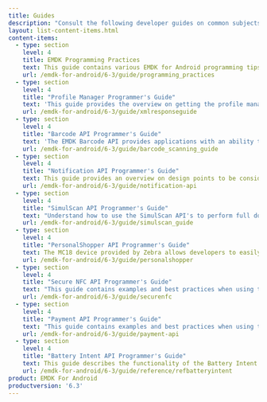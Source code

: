 ```yaml
---
title: Guides
description: "Consult the following developer guides on common subjects and usage of EMDK for Android features and API's."
layout: list-content-items.html
content-items:
  - type: section
    level: 4
    title: EMDK Programming Practices
    text: This guide contains various EMDK for Android programming tips.
    url: /emdk-for-android/6-3/guide/programming_practices
  - type: section
    level: 4
    title: "Profile Manager Programmer's Guide"
    text: 'This guide provides the overview on getting the profile manager instance, profile XML, applying profiles, interpreting result returned by the Profile Manager Methods and the response XML schema for the developer to understand and configure the device based their application specific requirements.'
    url: /emdk-for-android/6-3/guide/xmlresponseguide
  - type: section
    level: 4
    title: "Barcode API Programmer's Guide"
    text: 'The EMDK Barcode API provides applications with an ability to read the variety barcode labels using different scanner devices such as built-in imager/laser, built-in camera, Bluetooth ring scanners such as RS507 and RS600 and Pluggable ring scanner such as RS4000.'
    url: /emdk-for-android/6-3/guide/barcode_scanning_guide
  - type: section
    level: 4
    title: "Notification API Programmer's Guide"
    text: This guide provides an overview on design points to be considered during the development of an application that notifies users using Notification API in the business application workflow.
    url: /emdk-for-android/6-3/guide/notification-api
  - type: section
    level: 4
    title: "SimulScan API Programmer's Guide"
    text: "Understand how to use the SimulScan API's to perform full document capture in your application. SimulScan involves capturing fields of interest in a given document and converting it into data that an end-user application can use immediately at the point of transaction."
    url: /emdk-for-android/6-3/guide/simulscan_guide
  - type: section
    level: 4
    title: "PersonalShopper API Programmer's Guide"
    text: The MC18 device provided by Zebra allows developers to easily create applications in the Personal Shopper category. This guide contains examples specific to using EMDK for Android with the MC18.
    url: /emdk-for-android/6-3/guide/personalshopper
  - type: section
    level: 4
    title: "Secure NFC API Programmer's Guide"
    text: "This guide contains examples and best practices when using the Secure NFC API's including MifareDesfire, MiFareSam, SamKey, etc."
    url: /emdk-for-android/6-3/guide/securenfc
  - type: section
    level: 4
    title: "Payment API Programmer's Guide"
    text: "This guide contains examples and best practices when using the Payment API's along with Zebra's PD40 payment device."
    url: /emdk-for-android/6-3/guide/payment-api
  - type: section
    level: 4
    title: "Battery Intent API Programmer's Guide"
    text: This guide describes the functionality of the Battery Intent API Interface.
    url: /emdk-for-android/6-3/guide/reference/refbatteryintent
product: EMDK For Android
productversion: '6.3'
---
```

           
















